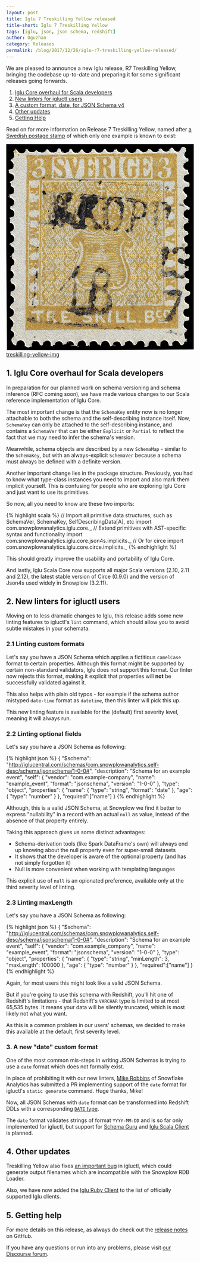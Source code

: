 ```yaml
---
layout: post
title: Iglu 7 Treskilling Yellow released
title-short: Iglu 7 Treskilling Yellow
tags: [iglu, json, json schema, redshift]
author: Oguzhan
category: Releases
permalink: /blog/2017/12/26/iglu-r7-treskilling-yellow-released/
---
```


We are pleased to announce a new Iglu release, R7 Treskilling Yellow, bringing the codebase up-to-date and preparing it for some significant releases going forwards.

1. [Iglu Core overhaul for Scala developers](#scala-core)
2. [New linters for igluctl users](#new-linters)
3. [A custom format, date, for JSON Schema v4](#new-format-date)
4. [Other updates](#other-updates)
5. [Getting Help](#other-updates)

Read on for more information on Release 7 Treskilling Yellow, named after [a Swedish postage stamp][Treskilling-Yellow] of which only one example is known to exist:

![treskilling-yellow-img] [treskilling-yellow-img]

<!--more-->

<h2 id="scala-core">1. Iglu Core overhaul for Scala developers</h2>

In preparation for our planned work on schema versioning and schema inference (RFC coming soon), we have made various changes to our Scala reference implementation of Iglu Core.

The most important change is that the `SchemaKey` entity now is no longer attachable to both the schema and the self-describing instance itself. Now, `SchemaKey` can only be attached to the self-describing instance, and contains a `SchemaVer` that can be either `Explicit` or `Partial` to reflect the fact that we may need to infer the schema's version.

Meanwhile, schema objects are described by a new `SchemaMap` - similar to the `SchemaKey`, but with an always-explicit `SchemaVer` because a schema must always be defined with a definite version.

Another important change lies in the package structure. Previously, you had to know what type-class instances you need to import and also mark them implicit yourself. This is confusing for people who are exploring Iglu Core and just want to use its primitives.

So now, all you need to know are these two imports:

{% highlight scala %}
// Import all primitive data structures, such as SchemaVer, SchemaKey, SelfDescribingData[A], etc
import com.snowplowanalytics.iglu.core._
// Extend primitives with AST-specific syntax and functionality
import com.snowplowanalytics.iglu.core.json4s.implicits._
// Or for circe
import com.snowplowanalytics.iglu.core.circe.implicits._
{% endhighlight %}

This should greatly improve the usability and portability of Iglu Core.

And lastly, Iglu Scala Core now supports all major Scala versions (2.10, 2.11 and 2.12), the latest stable version of Circe (0.9.0) and the version of Json4s used widely in Snowplow (3.2.11).

<h2 id="new-linters">2. New linters for igluctl users</h2>

Moving on to less dramatic changes to Iglu, this release adds some new linting features to igluctl's `lint` command, which should allow you to avoid subtle mistakes in your schemata.

<h3 id="custom-linter">2.1 Linting custom formats</h3>

Let's say you have a JSON Schema which applies a fictitious `camelCase` format to certain properties. Although this format might be supported by certain non-standard validators, Iglu does not support this format. Our linter now rejects this format, making it explicit that properties will **not** be successfully validated against it.

This also helps with plain old typos - for example if the schema author mistyped `date-time` format as `datetime`, then this linter will pick this up.

This new linting feature is available for the (default) first severity level, meaning it will always run.

<h3 id="optional-linter">2.2 Linting optional fields</h3>

Let's say you have a JSON Schema as following:

{% highlight json %}
{
  "$schema": "http://iglucentral.com/schemas/com.snowplowanalytics.self-desc/schema/jsonschema/1-0-0#",
  "description": "Schema for an example event",
  "self": {
    "vendor": "com.example-company",
    "name": "example_event",
    "format": "jsonschema",
    "version": "1-0-0"
  },
  "type": "object",
  "properties": {
    "name": {
      "type": "string",
      "format": "date"
    },
    "age": {
        "type": "number"
    }
  },
  "required":["name"]
}
{% endhighlight %}

Although, this is a valid JSON Schema, at Snowplow we find it better to express "nullability" in a record with an actual `null` as value, instead of the absence of that property entirely.

Taking this approach gives us some distinct advantages:

* Schema-derivation tools (like Spark DataFrame's own) will always end up knowing about the null property even for super-small datasets
* It shows that the developer is aware of the optional property (and has not simply forgotten it)
* Null is more convenient when working with templating languages

This explicit use of `null` is an opionated preference, available only at the third severity level of linting.

<h3 id="maxlength-linter">2.3 Linting maxLength</h3>

Let's say you have a JSON Schema as following:

{% highlight json %}
{
  "$schema": "http://iglucentral.com/schemas/com.snowplowanalytics.self-desc/schema/jsonschema/1-0-0#",
  "description": "Schema for an example event",
  "self": {
    "vendor": "com.example_company",
    "name": "example_event",
    "format": "jsonschema",
    "version": "1-0-0"
  },
  "type": "object",
  "properties": {
    "name": {
      "type": "string",
      "minLength": 3,
      "maxLength": 100000
    },
    "age": {
        "type": "number"
    }
  },
  "required":["name"]
}
{% endhighlight %}

Again, for most users this might look like a valid JSON Schema.

But if you're going to use this schema with Redshift, you'll hit one of Redshift's limitations - that Redshift's `VARCHAR` type is limited to at most 65,535 bytes. It means your data will be silently truncated, which is most likely not what you want.

As this is a common problem in our users' schemas, we decided to make this available at the default, first severity level.

<h3 id="new-format-date">3. A new "date" custom format</h3>

One of the most common mis-steps in writing JSON Schemas is trying to use a `date` format which does not formally exist.

In place of prohibiting it with our new linters, [Mike Robbins][miike] of Snowflake Analytics has submitted a PR implementing support of the `date` format for igluctl's `static generate` command. Huge thanks, Mike!

Now, all JSON Schemas with `date` format can be transformed into Redshift DDLs with a corresponding [`DATE` type][redshift-date].

The `date` format validates strings of format `YYYY-MM-DD` and is so far only implemented for igluctl, but support for [Schema Guru][schema-guru-date] and [Iglu Scala Client][iglu-client-date] is planned.

<h2 id="other-updates">4. Other updates</h2>

Treskilling Yellow also fixes [an important bug][i-271] in igluctl, which could generate output filenames which are incompatible with the Snowplow RDB Loader.

Also, we have now added the [Iglu Ruby Client][iglu-ruby-client] to the list of officially supported Iglu clients.

<h2 id="help">5. Getting help</h2>

For more details on this release, as always do check out the [release notes][snowplow-release] on GitHub.

If you have any questions or run into any problems, please visit [our Discourse forum][discourse].

[snowplow-release]: https://github.com/iglu/snowplow/releases/r7
[discourse]: http://discourse.snowplowanalytics.com/
[changelog]: https://github.com/snowplow/iglu/blob/master/CHANGELOG

[Treskilling-Yellow]: https://en.wikipedia.org/wiki/Treskilling_Yellow
[treskilling-yellow-img]: /assets/img/blog/2017/12/treskilling_yellow.jpg
[json-schema-v3]: https://tools.ietf.org/html/draft-zyp-json-schema-03
[json-schema-v4]: https://tools.ietf.org/html/draft-fge-json-schema-validation-00
[igluctl]: https://github.com/snowplow/iglu/tree/master/0-common/igluctl

[schema-guru]: https://github.com/snowplow/schema-guru/
[redshift-date]: http://docs.aws.amazon.com/redshift/latest/dg/r_Datetime_types.html#r_Datetime_types-date
[iglu-client-date]: https://github.com/snowplow/iglu-scala-client/issues/71
[schema-guru-date]: https://github.com/snowplow/schema-guru/issues/177
[miike]: https://github.com/miike

[iglu-ruby-client]: https://github.com/snowplow/iglu-ruby-client
[i-271]: https://github.com/snowplow/iglu/issues/271
